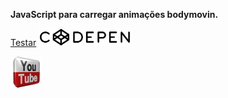 **JavaScript para carregar animações bodymovin.**


[Testar](https://codepen.io/allanksr/pen/abOBZWe)
 <img src="https://raw.githubusercontent.com/Allanksr/web/master/Carregar%20anima%C3%A7%C3%B5es%20Lottiefiles%20%C3%A1%20patir%20de%20uma%20array%20de%20urls/codepen.png" width="150">
</a>
  
  
<a title='Video demonstrativo' href="https://www.youtube.com/watch?v=p0nW4XP2fZE">
    <img src="https://raw.githubusercontent.com/Allanksr/web/master/Ferramenta%20de%20tradu%C3%A7%C3%A3o%20para%20Google%20PlayStore/youtube.png" width="50">
</a>
